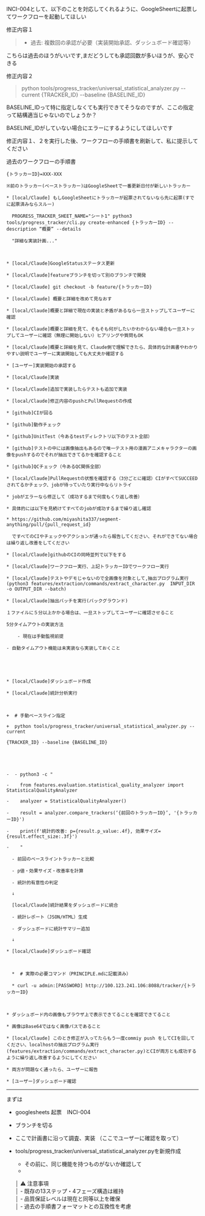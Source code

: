 
INCI-004として、以下のことを対応してくれるように、GoogleSheertに起票してワークフローを起動してほしい

修正内容１  
>  - 過去: 複数回の承認が必要（実装開始承認、ダッシュボード確認等）

こちらは過去のほうがいいです,まだどうしても承認回数が多いほうが、安心できる


修正内容２

>  python tools/progress_tracker/universal_statistical_analyzer.py --current {TRACKER_ID} --baseline {BASELINE_ID}

BASELINE_IDって特に指定しなくても実行できてそうなのですが、ここの指定って結構適当じゃないのでしょうか？

BASELINE_IDがしていない場合にエラーにするようにしてほしいです


修正内容１、２を実行した後、ワークフローの手順書を刷新して、私に提示してください

過去のワークフローの手順書

```
{トラッカーID}=XXX-XXX

※前のトラッカー(ベーストラッカー)はGoogleSheetで一番更新日付が新しいトラッカー

* [local/Claude] もしGoogleSheetにトラッカーが起票されてないなら先に起票(すでに起票済みならスルー)

  PROGRESS_TRACKER_SHEET_NAME="シート1" python3 tools/progress_tracker/cli.py create-enhanced {トラッカーID} --description “概要” --details

  "詳細な実装計画..."

  

* [local/Claude]GoogleStatusステータス更新

* [local/Claude]featureブランチを切って別のブランチで開発

* [local/Claude] git checkout -b feature/{トラッカーID}

* [local/Claude] 概要と詳細を改めて見なおす

* [local/Claude]概要と詳細で現在の実装と矛盾があるなら一旦ストップしてユーザーに確認

* [local/Claude]概要と詳細を見て、そもそも何がしたいかわからない場合も一旦ストップしてユーザーに確認（無理に開始しない）ヒアリングや質問もOK

* [local/Claude]概要と詳細を見て、Claude側で理解できたら、具体的な計画書やわかりやすい説明でユーザーに実装開始しても大丈夫か確認する

* [ユーザー]実装開始の承認する

* [local/Claude]実装

* [local/Claude]追加で実装したらテストも追加で実装

* [local/Claude]修正内容のpushとPullRequestの作成

* [github]CIが回る

* [github]動作チェック

* [github]UnitTest（今あるtestディレクトリ以下のテスト全部）

* [github]テストの中には画像抽出もあるので唯一テスト用の漫画アニメキャラクターの画像をpushするのでそれが抽出できてるかを確認すること

* [github]QCチェック（今あるQC関係全部）

* [local/Claude]PullRequestの状態を確認する（3分ごとに確認）CIがすべてSUCCEEDされてるかチェック、jobが待っていたり実行中ならリトライ

* jobがエラーなら修正して（成功するまで何度もくり返し改善）

* 具体的には以下を見続けてすべてのjobが成功するまで繰り返し確認

* https://github.com/miyashita337/segment-anything/pull/{pull_request_id}

  ですべてのCIやチェックやアクションが通ったら報告してください、それができてない場合は繰り返し改善をしてください

* [local/Claude]githubのCIの同時並列で以下をする

* [local/Claude]ワークフロー実行、上記トラッカーIDでワークフロー実行

* [local/Claude]テストやデモじゃないので全画像を対象として,抽出プログラム実行(python3 features/extraction/commands/extract_character.py  INPUT_DIR -o OUTPUT_DIR --batch)

* [local/Claude]抽出バッチを実行(バックグラウンド)

１ファイルに５分以上かかる場合は、一旦ストップしてユーザーに確認させること

5分タイムアウトの実装方法

    - 現在は手動監視前提

- 自動タイムアウト機能は未実装なら実装しておくこと

  

  

* [local/Claude]ダッシュボード作成

* [local/Claude]統計分析実行

  

+  # 手動ベースライン指定

+  python tools/progress_tracker/universal_statistical_analyzer.py --current 

{TRACKER_ID} --baseline {BASELINE_ID}

  

  

-  - python3 -c "

-    from features.evaluation.statistical_quality_analyzer import StatisticalQualityAnalyzer

-    analyzer = StatisticalQualityAnalyzer()

-    result = analyzer.compare_trackers(‘{前回のトラッカーID}’, '{トラッカーID}')

-    print(f'統計的改善: p={result.p_value:.4f}, 効果サイズ={result.effect_size:.3f}')

-    "

  - 前回のベースライントラッカーと比較

  - p値・効果サイズ・改善率を計算

  - 統計的有意性の判定

  ↓

  [local/Claude]統計結果をダッシュボードに統合

  - 統計レポート（JSON/HTML）生成

  - ダッシュボードに統計サマリー追加

  ↓

* [local/Claude]ダッシュボード確認

  

  *  # 実際の必要コマンド（PRINCIPLE.mdに記載済み）

  * curl -u admin:[PASSWORD] http://100.123.241.106:8088/tracker/{トラッカーID}

  

* ダッシュボード内の画像もブラウザ上で表示できてることを確認できてること

* 画像はBase64ではなく画像パスであること

* [local/Claude] このとき修正が入ってたらもう一度commiy push をしてCIを回してください、localhostの抽出プログラム実行(features/extraction/commands/extract_character.py)とCIが両方とも成功するように繰り返し改善するようにしてください

* 両方が問題なく通ったら、ユーザーに報告

* [ユーザー]ダッシュボード確認
```



----
まずは
* googlesheets 起票　INCI-004
* ブランチを切る
* ここで計画書に沿って調査、実装
（ここでユーザーに確認を取って）

* tools/progress_tracker/universal_statistical_analyzer.pyを新規作成
	* その前に、同じ機能を持つものがないか確認して
	* 

	 
	 
	 │ ⚠️ 注意事項             
     │ - 既存の13ステップ・4フェーズ構造は維持  
     │ - 品質保証レベルは現在と同等以上を確保    
     │ - 過去の手順書フォーマットとの互換性を考慮
